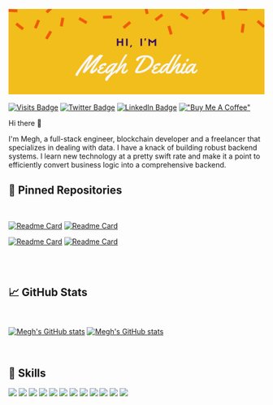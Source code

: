 
[![Megh's GitHub Banner](./assets/Header.png)](https://github.com/m11dedhia)

[![Visits Badge](https://visitor-badge.glitch.me/badge?page_id=m11dedhia.visitor-badge)](https://www.github.com/m11dedhia) [![Twitter Badge](https://img.shields.io/badge/Twitter-Profile-informational?style=flat&logo=twitter&logoColor=white&color=1CA2F1)](https://twitter.com/megh_dedhia) [![LinkedIn Badge](https://img.shields.io/badge/LinkedIn-Profile-informational?style=flat&logo=linkedin&logoColor=white&color=0D76A8)](https://www.linkedin.com/comm/mynetwork/discovery-see-all?usecase=PEOPLE_FOLLOWS&followMember=megh-dedhia)
[!["Buy Me A Coffee"](https://www.buymeacoffee.com/assets/img/custom_images/orange_img.png)](https://www.buymeacoffee.com/m11dedhia)

Hi there 👋

I'm Megh, a full-stack engineer, blockchain developer and a freelancer that specializes in dealing with data. I have a knack of building robust backend systems. I learn new technology at a pretty swift rate and make it a point to efficiently convert business logic into a comprehensive backend.
<br>
## 📌 Pinned Repositories
<br>

[![Readme Card](https://github-readme-stats.vercel.app/api/pin/?username=m11dedhia&repo=unicodeTasks&title_color=ffffff&text_color=c9cacc&icon_color=4AB197&bg_color=1A2B34)](https://github.com/m11dedhia/unicodeTasks) [![Readme Card](https://github-readme-stats.vercel.app/api/pin/?username=m11dedhia&repo=devCamper&title_color=ffffff&text_color=c9cacc&icon_color=4AB197&bg_color=1A2B34)](https://github.com/m11dedhia/devCamper) 

[![Readme Card](https://github-readme-stats.vercel.app/api/pin/?username=m11dedhia&repo=csv-to-json&title_color=ffffff&text_color=c9cacc&icon_color=4AB197&bg_color=1A2B34)](https://github.com/m11dedhia/csv-to-json) [![Readme Card](https://github-readme-stats.vercel.app/api/pin/?username=m11dedhia&repo=amazon-clone&title_color=ffffff&text_color=c9cacc&icon_color=4AB197&bg_color=1A2B34)](https://github.com/m11dedhia/amazon-clone)

<br>
<br>

## &#x1f4c8; GitHub Stats
<br>

[![Megh's GitHub stats](https://github-readme-stats.vercel.app/api/top-langs?username=m11dedhia&count_private=true&hide=jupyter%20notebook,html,scss,css&title_color=ffffff&text_color=c9cacc&icon_color=4AB197&bg_color=1A2B34)](https://github.com/m11dedhia) [![Megh's GitHub stats](https://github-readme-stats.vercel.app/api?username=m11dedhia&count_private=true&title_color=ffffff&text_color=c9cacc&icon_color=4AB197&bg_color=1A2B34)](https://github.com/m11dedhia)

<br>

## 💼 Skills

![](https://img.shields.io/badge/Code-Node-informational?style=flat&logo=react&logoColor=white&color=4AB197)
![](https://img.shields.io/badge/Code-Express-informational?style=flat&logo=react&logoColor=white&color=4AB197)
![](https://img.shields.io/badge/Code-React-informational?style=flat&logo=react&logoColor=white&color=4AB197)
![](https://img.shields.io/badge/Code-Redux-informational?style=flat&logo=Redux&logoColor=white&color=4AB197)
![](https://img.shields.io/badge/Code-JavaScript-informational?style=flat&logo=JavaScript&logoColor=white&color=4AB197)
![](https://img.shields.io/badge/Code-TypeScript-informational?style=flat&logo=TypeScript&logoColor=white&color=4AB197)
![](https://img.shields.io/badge/Code-MongoDB-informational?style=flat&logo=MongoDB&logoColor=white&color=4AB197)
![](https://img.shields.io/badge/Code-MySQL-informational?style=flat&logo=MySQL&logoColor=white&color=4AB197)
![](https://img.shields.io/badge/Code-PostgreSQL-informational?style=flat&logo=react&logoColor=white&color=4AB197)
![](https://img.shields.io/badge/Code-GraphQL-informational?style=flat&logo=react&logoColor=white&color=4AB197)
![](https://img.shields.io/badge/Code-Next-informational?style=flat&logo=react&logoColor=white&color=4AB197)
![](https://img.shields.io/badge/Code-Nuxt-informational?style=flat&logo=react&logoColor=white&color=4AB197)
